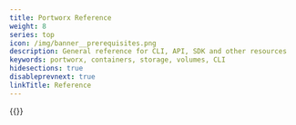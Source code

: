 ```yaml
---
title: Portworx Reference
weight: 8
series: top
icon: /img/banner__prerequisites.png
description: General reference for CLI, API, SDK and other resources
keywords: portworx, containers, storage, volumes, CLI
hidesections: true
disableprevnext: true
linkTitle: Reference
---
```

{{<homelist series="reference">}}
